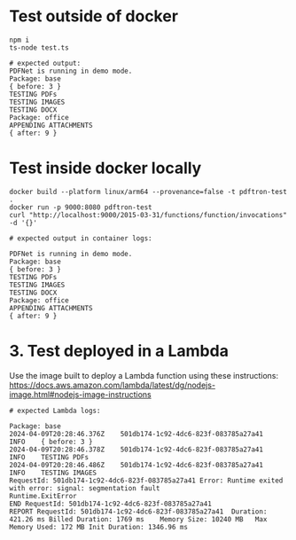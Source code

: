 # Test outside of docker

```
npm i
ts-node test.ts

# expected output:
PDFNet is running in demo mode.
Package: base
{ before: 3 }
TESTING PDFs
TESTING IMAGES
TESTING DOCX
Package: office
APPENDING ATTACHMENTS
{ after: 9 }

```

# Test inside docker locally

```
docker build --platform linux/arm64 --provenance=false -t pdftron-test .
docker run -p 9000:8080 pdftron-test
curl "http://localhost:9000/2015-03-31/functions/function/invocations" -d '{}'

# expected output in container logs:

PDFNet is running in demo mode.
Package: base
{ before: 3 }
TESTING PDFs
TESTING IMAGES
TESTING DOCX
Package: office
APPENDING ATTACHMENTS
{ after: 9 }

```

# 3. Test deployed in a Lambda

Use the image built to deploy a Lambda function using these instructions:
https://docs.aws.amazon.com/lambda/latest/dg/nodejs-image.html#nodejs-image-instructions

```
# expected Lambda logs:

Package: base
2024-04-09T20:28:46.376Z	501db174-1c92-4dc6-823f-083785a27a41	INFO	{ before: 3 }
2024-04-09T20:28:46.378Z	501db174-1c92-4dc6-823f-083785a27a41	INFO	TESTING PDFs
2024-04-09T20:28:46.486Z	501db174-1c92-4dc6-823f-083785a27a41	INFO	TESTING IMAGES
RequestId: 501db174-1c92-4dc6-823f-083785a27a41 Error: Runtime exited with error: signal: segmentation fault
Runtime.ExitError
END RequestId: 501db174-1c92-4dc6-823f-083785a27a41
REPORT RequestId: 501db174-1c92-4dc6-823f-083785a27a41	Duration: 421.26 ms	Billed Duration: 1769 ms	Memory Size: 10240 MB	Max Memory Used: 172 MB	Init Duration: 1346.96 ms
```
